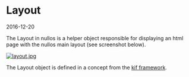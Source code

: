 Layout
===============
2016-12-20



The Layout in nullos is a helper object responsible for displaying an html page 
with the nullos main layout (see screenshot below).

[![layout.jpg](https://s19.postimg.org/dy1sogo9v/layout.jpg)](https://postimg.org/image/o847npe5b/)


The Layout object is defined in a concept from the [kif framework](https://github.com/lingtalfi/nullos-admin/tree/master/doc/https://github.com/lingtalfi/kif).

